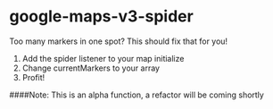 # google-maps-v3-spider
Too many markers in one spot? This should fix that for you!

1. Add the spider listener to your map initialize
2. Change currentMarkers to your array
3. Profit!

####Note: This is an alpha function, a refactor will be coming shortly

